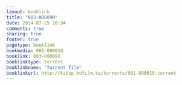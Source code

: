 ```yaml
---
layout: booklink
title: "003-000090"
date: 2014-07-25 16:34
comments: true
sharing: true
footer: true
pagetype: booklink 
bookmedia: 001-000010
booklink: 003-000090
booklinktype: torrent
booklinkname: "Torrent file"
booklinkurl: http://kitap.hdfilm.kz/torrents/001-000010.torrent
---
```


